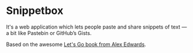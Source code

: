 # Snippetbox

It's a web application which lets people paste and share snippets of text — a bit like Pastebin or GitHub’s Gists.  

Based on the awesome [Let's Go book from Alex Edwards](lets-go.alexedwards.net).
